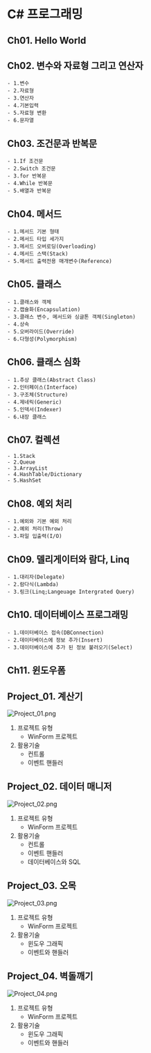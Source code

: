# C\# 프로그래밍

## Ch01. Hello World
## Ch02. 변수와 자료형 그리고 연산자
	- 1.변수
	- 2.자료형
	- 3.연산자
	- 4.기본입력
	- 5.자료형 변환
	- 6.문자열
	
## Ch03. 조건문과 반복문
	- 1.If 조건문
	- 2.Switch 조건문
	- 3.for 반복문
	- 4.While 반복문
	- 5.배열과 반복문
	
## Ch04. 메서드
	- 1.메서드 기본 형태
	- 2.메서드 타입 세가지
	- 3.메서드 오버로딩(Overloading)
	- 4.메서드 스택(Stack)
	- 5.메서드 출력전용 매개변수(Reference)
	
## Ch05. 클래스
	- 1.클래스와 객체
	- 2.캡슐화(Encapsulation)
	- 3.클래스 변수, 메서드와 싱글톤 객체(Singleton)
	- 4.상속
	- 5.오버라이드(Override)
	- 6.다형성(Polymorphism)
	
## Ch06. 클래스 심화
	- 1.추상 클래스(Abstract Class)
	- 2.인터페이스(Interface)
	- 3.구조체(Structure)
	- 4.제네릭(Generic)
	- 5.인덱서(Indexer)
	- 6.내장 클래스
	
## Ch07. 컬렉션
	- 1.Stack
	- 2.Queue
	- 3.ArrayList
	- 4.HashTable/Dictionary
	- 5.HashSet
	
## Ch08. 예외 처리
	- 1.예외와 기본 예외 처리
	- 2.예외 처리(Throw)
	- 3.파일 입출력(I/O)

## Ch09. 델리게이터와 람다, Linq
	- 1.대리자(Delegate)
	- 2.람다식(Lambda)
	- 3.링크(Linq;Langeuage Intergrated Query)
	
## Ch10. 데이터베이스 프로그래밍
	- 1.데이터베이스 접속(DBConnection)
	- 2.데이터베이스에 정보 추가(Insert)
	- 3.데이터베이스에 추가 된 정보 불러오기(Select)

## Ch11. 윈도우폼


	
## Project_01. 계산기
![Project_01.png](./Project_01/Project_01.png)
1. 프로젝트 유형
	- WinForm 프로젝트
2. 활용기술
	- 컨트롤
	- 이벤트 핸들러
	
## Project_02. 데이터 매니저
![Project_02.png](./Project_02/Project_02.png)
1. 프로젝트 유형
	- WinForm 프로젝트
2. 활용기술
	- 컨트롤
	- 이벤트 핸들러
	- 데이터베이스와 SQL
	
## Project_03. 오목
![Project_03.png](./Project_03/Project_03.png)
1. 프로젝트 유형
	- WinForm 프로젝트
2. 활용기술
	- 윈도우 그래픽
	- 이벤트와 핸들러

## Project_04. 벽돌깨기
![Project_04.png](./Project_04/Project_04.png)
1. 프로젝트 유형
	- WinForm 프로젝트
2. 활용기술
	- 윈도우 그래픽
	- 이벤트와 핸들러


